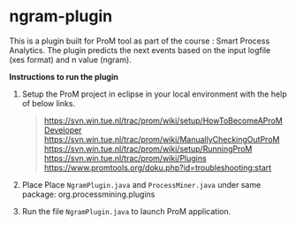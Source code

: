 # ngram-plugin
This is a plugin built for ProM tool as part of the course : Smart Process Analytics. The plugin predicts the next events based on the input logfile (xes format) and n value (ngram). 

**Instructions to run the plugin**
1) Setup the ProM project in eclipse in your local environment with the help of below links.
   > https://svn.win.tue.nl/trac/prom/wiki/setup/HowToBecomeAProMDeveloper  <br />
   > https://svn.win.tue.nl/trac/prom/wiki/ManuallyCheckingOutProM  <br />
   > https://svn.win.tue.nl/trac/prom/wiki/setup/RunningProM  <br />
   > https://svn.win.tue.nl/trac/prom/wiki/Plugins  <br />
   > https://www.promtools.org/doku.php?id=troubleshooting:start  <br />

2) Place Place `NgramPlugin.java` and `ProcessMiner.java`  under same package: org.processmining.plugins
3) Run the file `NgramPlugin.java` to launch ProM application.

 

